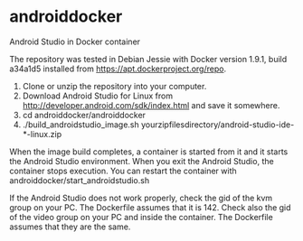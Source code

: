 # androiddocker
Android Studio in Docker container

The repository was tested in Debian Jessie with Docker version 1.9.1, build a34a1d5 installed from https://apt.dockerproject.org/repo.

1. Clone or unzip the repository into your computer.
2. Download Android Studio for Linux from http://developer.android.com/sdk/index.html and save it somewhere.
3. cd androiddocker/androiddocker
4. ./build_androidstudio_image.sh yourzipfilesdirectory/android-studio-ide-*-linux.zip

When the image build completes, a container is started from it and it starts the Android Studio environment.
When you exit the Android Studio, the container stops execution.
You can restart the container with androiddocker/start_androidstudio.sh

If the Android Studio does not work properly, check the gid of the kvm group on your PC. The Dockerfile assumes that it is 142.
Check also the gid of the video group on your PC and inside the container. The Dockerfile assumes that they are the same.
